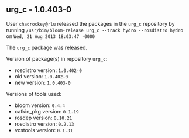 ## urg_c - 1.0.403-0

User `chadrockey@rlu` released the packages in the `urg_c` repository by running `/usr/bin/bloom-release urg_c --track hydro --rosdistro hydro` on `Wed, 21 Aug 2013 18:03:47 -0000`

The `urg_c` package was released.

Version of package(s) in repository `urg_c`:
- rosdistro version: `1.0.402-0`
- old version: `1.0.402-0`
- new version: `1.0.403-0`

Versions of tools used:
- bloom version: `0.4.4`
- catkin_pkg version: `0.1.19`
- rosdep version: `0.10.21`
- rosdistro version: `0.2.13`
- vcstools version: `0.1.31`



